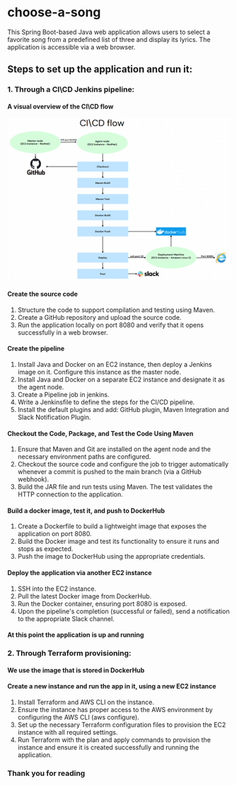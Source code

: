 # choose-a-song

This Spring Boot-based Java web application allows users to select a favorite song from a predefined list of three and display its lyrics. The application is accessible via a web browser.

## **Steps to set up the application and run it:**  

### **1. Through a CI\CD Jenkins pipeline:**

#### **A visual overview of the CI\CD flow**

![Pipeline Flow](images/pipeline-flow.png)

#### **Create the source code**  
1. Structure the code to support compilation and testing using Maven.
2. Create a GitHub repository and upload the source code.
3. Run the application locally on port 8080 and verify that it opens successfully in a web browser.

#### **Create the pipeline**
1. Install Java and Docker on an EC2 instance, then deploy a Jenkins image on it. Configure this instance as the master node.
2. Install Java and Docker on a separate EC2 instance and designate it as the agent node.
3. Create a Pipeline job in jenkins.
4. Write a Jenkinsfile to define the steps for the CI/CD pipeline.
5. Install the default plugins and add: GitHub plugin, Maven Integration and Slack Notification Plugin.

#### **Checkout the Code, Package, and Test the Code Using Maven**
1. Ensure that Maven and Git are installed on the agent node and the necessary environment paths are configured.
2. Checkout the source code and configure the job to trigger automatically whenever a commit is pushed to the main branch (via a GitHub webhook).
3. Build the JAR file and run tests using Maven. The test validates the HTTP connection to the application.

#### **Build a docker image, test it, and push to DockerHub**
1. Create a Dockerfile to build a lightweight image that exposes the application on port 8080.
2. Build the Docker image and test its functionality to ensure it runs and stops as expected.
3. Push the image to DockerHub using the appropriate credentials.

#### **Deploy the application via another EC2 instance**
1. SSH into the EC2 instance.
2. Pull the latest Docker image from DockerHub.
3. Run the Docker container, ensuring port 8080 is exposed.
4. Upon the pipeline's completion (successful or failed), send a notification to the appropriate Slack channel.

#### **At this point the application is up and running**

### **2. Through Terraform provisioning:**

#### **We use the image that is stored in DockerHub** 

#### **Create a new instance and run the app in it, using a new EC2 instance**  
1. Install Terraform and AWS CLI on the instance.
2. Ensure the instance has proper access to the AWS environment by configuring the AWS CLI (aws configure).
3. Set up the necessary Terraform configuration files to provision the EC2 instance with all required settings.
4. Run Terraform with the plan and apply commands to provision the instance and ensure it is created successfully and running the application.

### **Thank you for reading**




